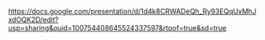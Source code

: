 
https://docs.google.com/presentation/d/1d4k8CRWADeQh_Ry93EQqUxMhJxdOQK2D/edit?usp=sharing&ouid=100754408645524337597&rtpof=true&sd=true
